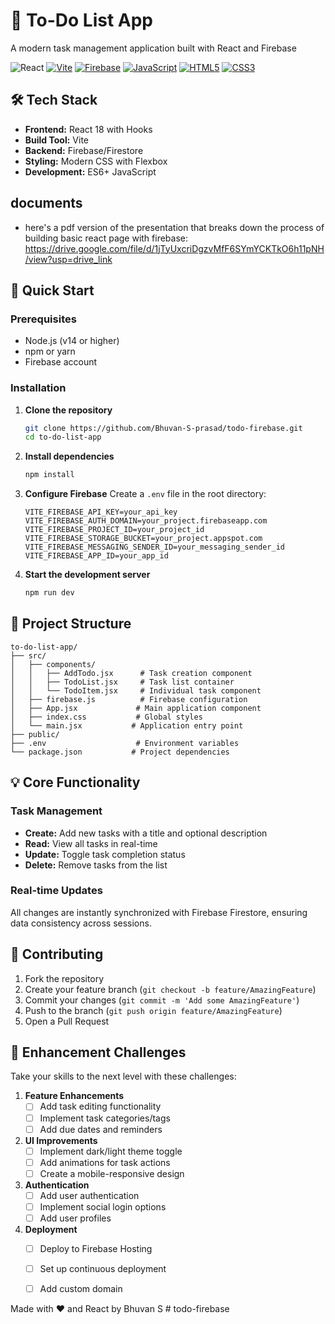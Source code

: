 # 📝 To-Do List App

A modern task management application built with React and Firebase

![React](https://img.shields.io/badge/React-20232A?style=for-the-badge&logo=react&logoColor=61DAFB)
[![Vite](https://img.shields.io/badge/Vite-4.0-646CFF?style=flat&logo=vite&logoColor=white)](https://vitejs.dev/)
[![Firebase](https://img.shields.io/badge/Firebase-9.0.0-FFCA28?style=flat&logo=firebase&logoColor=black)](https://firebase.google.com/)
[![JavaScript](https://img.shields.io/badge/JavaScript-ES6-F7DF1E?logo=javascript&logoColor=black)](https://developer.mozilla.org/en-US/docs/Web/JavaScript)
[![HTML5](https://img.shields.io/badge/HTML5-E34F26?logo=html5&logoColor=white)](https://developer.mozilla.org/en-US/docs/Web/HTML)
[![CSS3](https://img.shields.io/badge/CSS3-1572B6?logo=css3&logoColor=white)](https://developer.mozilla.org/en-US/docs/Web/CSS)


## 🛠️ Tech Stack

- **Frontend:** React 18 with Hooks
- **Build Tool:** Vite
- **Backend:** Firebase/Firestore
- **Styling:** Modern CSS with Flexbox
- **Development:** ES6+ JavaScript

## documents

- here's a pdf version of the presentation that breaks down the process of building basic react page with firebase: https://drive.google.com/file/d/1jTyUxcriDgzvMfF6SYmYCKTkO6h11pNH/view?usp=drive_link

## 🚀 Quick Start

### Prerequisites

- Node.js (v14 or higher)
- npm or yarn
- Firebase account

### Installation

1. **Clone the repository**
   ```bash
   git clone https://github.com/Bhuvan-S-prasad/todo-firebase.git
   cd to-do-list-app
   ```

2. **Install dependencies**
   ```bash
   npm install
   ```

3. **Configure Firebase**
   Create a `.env` file in the root directory:
   ```env
   VITE_FIREBASE_API_KEY=your_api_key
   VITE_FIREBASE_AUTH_DOMAIN=your_project.firebaseapp.com
   VITE_FIREBASE_PROJECT_ID=your_project_id
   VITE_FIREBASE_STORAGE_BUCKET=your_project.appspot.com
   VITE_FIREBASE_MESSAGING_SENDER_ID=your_messaging_sender_id
   VITE_FIREBASE_APP_ID=your_app_id
   ```

4. **Start the development server**
   ```bash
   npm run dev
   ```

## 📁 Project Structure

```
to-do-list-app/
├── src/
│   ├── components/
│   │   ├── AddTodo.jsx      # Task creation component
│   │   ├── TodoList.jsx     # Task list container
│   │   └── TodoItem.jsx     # Individual task component
│   ├── firebase.js          # Firebase configuration
│   ├── App.jsx             # Main application component
│   ├── index.css           # Global styles
│   └── main.jsx           # Application entry point
├── public/
├── .env                    # Environment variables
└── package.json           # Project dependencies
```

## 💡 Core Functionality

### Task Management
- **Create:** Add new tasks with a title and optional description
- **Read:** View all tasks in real-time
- **Update:** Toggle task completion status
- **Delete:** Remove tasks from the list

### Real-time Updates
All changes are instantly synchronized with Firebase Firestore, ensuring data consistency across sessions.

## 🤝 Contributing

1. Fork the repository
2. Create your feature branch (`git checkout -b feature/AmazingFeature`)
3. Commit your changes (`git commit -m 'Add some AmazingFeature'`)
4. Push to the branch (`git push origin feature/AmazingFeature`)
5. Open a Pull Request

## 🎯 Enhancement Challenges

Take your skills to the next level with these challenges:

1. **Feature Enhancements**
   - [ ] Add task editing functionality
   - [ ] Implement task categories/tags
   - [ ] Add due dates and reminders

2. **UI Improvements**
   - [ ] Implement dark/light theme toggle
   - [ ] Add animations for task actions
   - [ ] Create a mobile-responsive design

3. **Authentication**
   - [ ] Add user authentication
   - [ ] Implement social login options
   - [ ] Add user profiles

4. **Deployment**
   - [ ] Deploy to Firebase Hosting
   - [ ] Set up continuous deployment
   - [ ] Add custom domain


Made with ❤️ and React by Bhuvan S # todo-firebase
